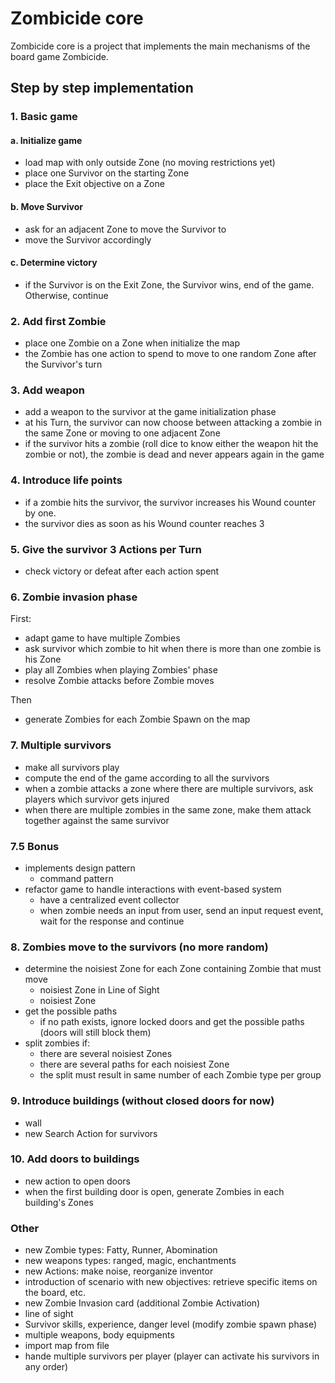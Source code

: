# Zombicide core

Zombicide core is a project that implements the main mechanisms of the board game Zombicide.

## Step by step implementation

### 1. Basic game

#### a. Initialize game

- load map with only outside Zone (no moving restrictions yet)
- place one Survivor on the starting Zone
- place the Exit objective on a Zone

#### b. Move Survivor

- ask for an adjacent Zone to move the Survivor to
- move the Survivor accordingly

#### c. Determine victory

- if the Survivor is on the Exit Zone, the Survivor wins, end of the game. Otherwise, continue

### 2. Add first Zombie

- place one Zombie on a Zone when initialize the map
- the Zombie has one action to spend to move to one random Zone after the Survivor's turn

### 3. Add weapon

- add a weapon to the survivor at the game initialization phase
- at his Turn, the survivor can now choose between attacking a zombie in the same Zone or moving to one adjacent Zone
- if the survivor hits a zombie (roll dice to know either the weapon hit the zombie or not), the zombie is dead and never appears again in the game

### 4. Introduce life points

- if a zombie hits the survivor, the survivor increases his Wound counter by one. 
- the survivor dies as soon as his Wound counter reaches 3
 
### 5. Give the survivor 3 Actions per Turn

- check victory or defeat after each action spent

### 6. Zombie invasion phase

First:
- adapt game to have multiple Zombies
- ask survivor which zombie to hit when there is more than one zombie is his Zone
- play all Zombies when playing Zombies' phase
- resolve Zombie attacks before Zombie moves

Then
- generate Zombies for each Zombie Spawn on the map

### 7. Multiple survivors

- make all survivors play
- compute the end of the game according to all the survivors
- when a zombie attacks a zone where there are multiple survivors, ask players which survivor gets injured
- when there are multiple zombies in the same zone, make them attack together against the same survivor

### 7.5 Bonus

- implements design pattern
  - command pattern
- refactor game to handle interactions with event-based system
  - have a centralized event collector
  - when zombie needs an input from user, send an input request event, wait for the response and continue

### 8. Zombies move to the survivors (no more random)

- determine the noisiest Zone for each Zone containing Zombie that must move
  - noisiest Zone in Line of Sight
  - noisiest Zone
- get the possible paths
  - if no path exists, ignore locked doors and get the possible paths (doors will still block them)
- split zombies if:
  - there are several noisiest Zones
  - there are several paths for each noisiest Zone
  - the split must result in same number of each Zombie type per group 

### 9. Introduce buildings (without closed doors for now)

- wall
- new Search Action for survivors

### 10. Add doors to buildings

- new action to open doors
- when the first building door is open, generate Zombies in each building's Zones

### Other

- new Zombie types: Fatty, Runner, Abomination
- new weapons types: ranged, magic, enchantments
- new Actions: make noise, reorganize inventor
- introduction of scenario with new objectives: retrieve specific items on the board, etc.
- new Zombie Invasion card (additional Zombie Activation)
- line of sight
- Survivor skills, experience, danger level (modify zombie spawn phase)
- multiple weapons, body equipments
- import map from file
- hande multiple survivors per player (player can activate his survivors in any order)
